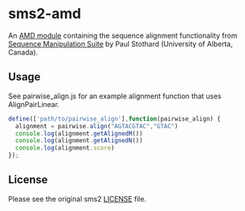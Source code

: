 # sms2-amd

An [AMD module](http://wiki.commonjs.org/wiki/Modules/AsynchronousDefinition) containing the sequence alignment functionality from [Sequence Manipulation Suite](http://www.bioinformatics.org/sms2/) by Paul Stothard (University of Alberta, Canada).

## Usage

See pairwise\_align.js for an example alignment function that uses AlignPairLinear.

```javascript
define(['path/to/pairwise_align'],function(pairwise_align) {
  alignment = pairwise.align("AGTACGTAC","GTAC")
  console.log(alignment.getAlignedM())
  console.log(alignment.getAlignedN())
  console.log(alignment.score)
});
```

## License

Please see the original sms2 [LICENSE](https://github.com/boland/sms2-amd/blob/master/LICENSE) file.
